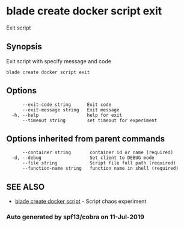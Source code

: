 # blade create docker script exit

Exit script

## Synopsis

Exit script with specify message and code

```text
blade create docker script exit
```

## Options

```text
      --exit-code string      Exit code
      --exit-message string   Exit message
  -h, --help                  help for exit
      --timeout string        set timeout for experiment
```

## Options inherited from parent commands

```text
      --container string       container id or name (required)
  -d, --debug                  Set client to DEBUG mode
      --file string            Script file full path (required)
      --function-name string   function name in shell (required)
```

## SEE ALSO

* [blade create docker script](blade_create_docker_script.md)     - Script chaos experiment

### Auto generated by spf13/cobra on 11-Jul-2019

